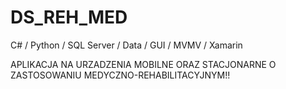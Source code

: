 # DS_REH_MED
C# / Python / SQL Server / Data / GUI / MVMV / Xamarin

APLIKACJA NA URZADZENIA MOBILNE ORAZ STACJONARNE O ZASTOSOWANIU MEDYCZNO-REHABILITACYJNYM!!
